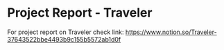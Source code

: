 # Project Report - Traveler

For project report on Traveler check link: https://www.notion.so/Traveler-37643522bbe4493b9c155b5572ab1d0f 
